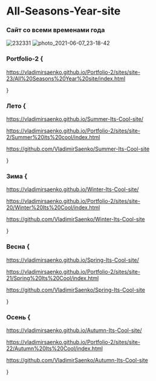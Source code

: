 # All-Seasons-Year-site
 
### Сайт со всеми временами года

![232331](https://user-images.githubusercontent.com/56477695/116581733-50392480-a91d-11eb-908e-4bbd5d410b3f.png)
![photo_2021-06-07_23-18-42](https://user-images.githubusercontent.com/56477695/121087439-1f39f280-c7ed-11eb-8760-4a235df6d04f.jpg)

### Portfolio-2 {

https://vladimirsaenko.github.io/Portfolio-2/sites/site-23/All%20Seasons%20Year%20site/index.html

}

### Лето {

  https://vladimirsaenko.github.io/Summer-Its-Cool-site/

  https://vladimirsaenko.github.io/Portfolio-2/sites/site-2/Summer%20its%20cool/index.html
  
  https://github.com/VladimirSaenko/Summer-Its-Cool-site
  
}

### Зима {

  https://vladimirsaenko.github.io/Winter-Its-Cool-site/
  
  https://vladimirsaenko.github.io/Portfolio-2/sites/site-20/Winter%20Its%20Cool/index.html
  
  https://github.com/VladimirSaenko/Winter-Its-Cool-site
  
}

### Весна {

  https://vladimirsaenko.github.io/Spring-Its-Cool-site/
  
  https://vladimirsaenko.github.io/Portfolio-2/sites/site-21/Spring%20Its%20Cool/index.html
  
  https://github.com/VladimirSaenko/Spring-Its-Cool-site 
  
}
  
### Осень {

  https://vladimirsaenko.github.io/Autumn-Its-Cool-site/

  https://vladimirsaenko.github.io/Portfolio-2/sites/site-22/Autumn%20Its%20Cool/index.html
  
  https://github.com/VladimirSaenko/Autumn-Its-Cool-site
  
}
